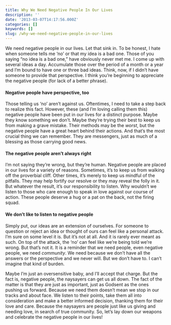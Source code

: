 ```yaml
---
title: Why We Need Negative People In Our Lives
description: ''
date: '2013-03-07T14:17:56.000Z'
categories: []
keywords: []
slug: /why-we-need-negative-people-in-our-lives
---
```


We need negative people in our lives. Let that sink in. To be honest, I hate when someone tells me ‘no’ or that my idea is a bad one. Those of you saying “no idea is a bad one,” have obviously never met me. I come up with several ideas a day. Accumulate those over the period of a month or a year and I’m bound to have one or three bad ideas. Think, now, if I didn’t have someone to provide that perspective. I think you’re beginning to appreciate the negative people (for lack of a better phrase).

#### Negative people have perspective, too

Those telling us ‘no’ aren’t against us. Oftentimes, I need to take a step back to realize this fact. However, these (and I’m loving calling them this) negative people have been put in our lives for a distinct purpose. Maybe they know something we don’t. Maybe they’re trying their best to keep us from making a grave mistake. Their methods may be the _worst_, but the negative people have a great heart behind their actions. And that’s the most crucial thing we can remember. They are messengers, just as much of a blessing as those carrying good news.

#### The negative people aren’t always right

I’m not saying they’re wrong, but they’re human. Negative people are placed in our lives for a variety of reasons. Sometimes, it’s to keep us from walking off the proverbial cliff. Other times, it’s merely to keep us mindful of the pitfalls. They may help fortify our resolve or they may reveal the folly in it. But whatever the result, it’s our responsibility to listen. Why wouldn’t we listen to those who care enough to speak in love against our course of action. These people deserve a hug or a pat on the back, not the firing squad.

#### We don’t like to listen to negative people

Simply put, our ideas are an extension of ourselves. For someone to question or reject an idea or thought of ours can feel like a personal attack. I’m sure on some level it is. But it’s not at all. And it is rarely ever meant as such. On top of the attack, the ‘no’ can feel like we’re being told we’re wrong. But that’s not it. It is a reminder that we need people, even negative people, we need _community_. We need because we don’t have all the answers or the perspective and we never will. But we don’t have to. I can’t imagine that kind of burden.

Maybe I’m just an oversensitive baby, and I’ll accept that charge. But the fact is, negative people, the naysayers can get us all down. The fact of the matter is that they are just as important, just as Godsent as the ones pushing us forward. Because we need them doesn’t mean we stop in our tracks and about face. We listen to their points, take them all into consideration and make a better informed decision, thanking them for their love and care. Because the naysayers are people just like us giving and needing love, in search of true community. So, let’s lay down our weapons and celebrate the negative people in our lives!